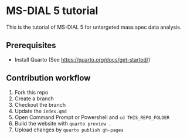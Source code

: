 # MS-DIAL 5 tutorial
This is the tutorial of MS-DIAL 5 for untargeted mass spec data analysis.

## Prerequisites

- Install Quarto (See https://quarto.org/docs/get-started/)

## Contribution workflow

1. Fork this repo
2. Create a branch
3. Checkout the branch
4. Update the `index.qmd`
5. Open Command Prompt or Powershell and `cd THIS_REPO_FOLDER`
6. Build the website with `quarto preview .`
7. Upload changes by `quarto publish gh-pages`
